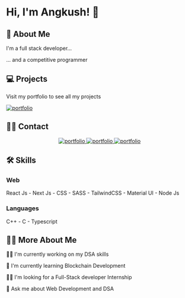 <h1>Hi, I'm Angkush! 👋</h1>


<h2>🚀 About Me</h2>

<p>I'm a full stack developer...</p>
<p>... and a competitive programmer</p>


<h2>💻 Projects</h2>

<p>Visit my portfolio to see all my projects</p>
<a href="https://angkush.vercel.app/" rel="noopener noreferrer" target="_blank">
  <img src="https://img.shields.io/badge/my_portfolio-teal?style=for-the-badge&logo=ko-fi&logoColor=white" alt="portfolio" />
</a>


<h2>🤝🏻 Contact</h2>

<div align="center">
  <a href="https://linkedin.com/in/angkush-sahu-0409311bb" rel="noopener noreferrer" target="_blank">
    <img src="https://img.shields.io/badge/linkedin-0A66C2?style=for-the-badge&logo=linkedin&logoColor=white" alt="portfolio" />
  </a>

  <a href="https://angkush.vercel.app/contact" rel="noopener noreferrer" target="_blank">
    <img src="https://img.shields.io/badge/Mail-red?style=for-the-badge&logo=gmail&logoColor=white" alt="portfolio" />
  </a>

  <a href="https://github.com/angkushsahu" rel="noopener noreferrer" target="_blank">
    <img src="https://img.shields.io/badge/Github-gray?style=for-the-badge&logo=github&logoColor=white" alt="portfolio" />
  </a>
</div>

<h2>🛠 Skills</h2>

<h3>Web</h3>

<p>React Js - Next Js - CSS - SASS - TailwindCSS - Material UI - Node Js</p>

<h3>Languages</h3>

<p>C++ - C - Typescript</p>


<h2>🚀🚀 More About Me</h2>

<p>👩‍💻 I'm currently working on my DSA skills</p>
<p>🧠 I'm currently learning Blockchain Development</p>
<p>👯‍♀️ I'm looking for a Full-Stack developer Internship</p>
<p>💬 Ask me about Web Development and DSA</p>
